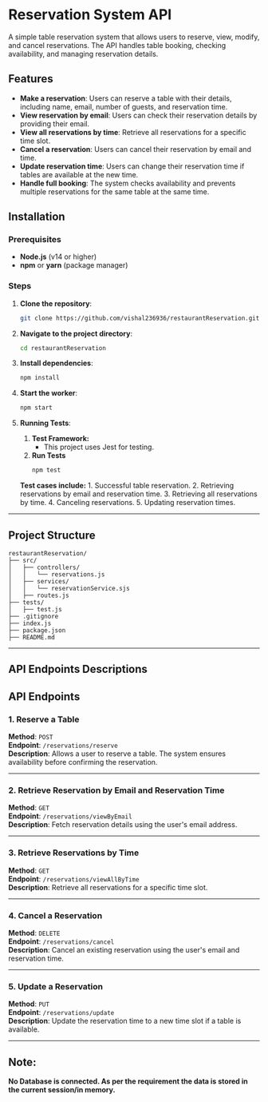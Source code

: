 # Reservation System API

A simple table reservation system that allows users to reserve, view, modify, and cancel reservations. The API handles table booking, checking availability, and managing reservation details.

## Features

- **Make a reservation**: Users can reserve a table with their details, including name, email, number of guests, and reservation time.
- **View reservation by email**: Users can check their reservation details by providing their email.
- **View all reservations by time**: Retrieve all reservations for a specific time slot.
- **Cancel a reservation**: Users can cancel their reservation by email and time.
- **Update reservation time**: Users can change their reservation time if tables are available at the new time.
- **Handle full booking**: The system checks availability and prevents multiple reservations for the same table at the same time.

## Installation

### Prerequisites

- **Node.js** (v14 or higher)
- **npm** or **yarn** (package manager)

### Steps

1. **Clone the repository**:

   ```bash
   git clone https://github.com/vishal236936/restaurantReservation.git
   ```
2. **Navigate to the project directory**:
   ```bash
   cd restaurantReservation
   ```
3. **Install dependencies**:
   ```bash
   npm install
   ```
4. **Start the worker**:
   ```bash
   npm start
   ```

7. **Running Tests**:
    1. **Test Framework:**
        - This project uses Jest for testing.
    2. **Run Tests**
       ```bash
       npm test
       ```
       
     **Test cases include:**
        1. Successful table reservation.
        2. Retrieving reservations by email and reservation time.
        3. Retrieving all reservations by time.
        4. Canceling reservations.
        5. Updating reservation times.
---


## Project Structure
```
restaurantReservation/
├── src/
│   ├── controllers/
│   │   └── reservations.js 
│   ├── services/
│   │   └── reservationService.sjs
│   ├── routes.js
├── tests/
│   ├── test.js
├── .gitignore
├── index.js
├── package.json
├── README.md

```

---

## API Endpoints Descriptions

## API Endpoints

### **1. Reserve a Table**
**Method**: `POST`  
**Endpoint**: `/reservations/reserve`  
**Description**: Allows a user to reserve a table. The system ensures availability before confirming the reservation.

---

### **2. Retrieve Reservation by Email and Reservation Time**
**Method**: `GET`  
**Endpoint**: `/reservations/viewByEmail`  
**Description**: Fetch reservation details using the user's email address.

---

### **3. Retrieve Reservations by Time**
**Method**: `GET`  
**Endpoint**: `/reservations/viewAllByTime`  
**Description**: Retrieve all reservations for a specific time slot.

---

### **4. Cancel a Reservation**
**Method**: `DELETE`  
**Endpoint**: `/reservations/cancel`  
**Description**: Cancel an existing reservation using the user's email and reservation time.

---

### **5. Update a Reservation**
**Method**: `PUT`  
**Endpoint**: `/reservations/update`  
**Description**: Update the reservation time to a new time slot if a table is available.

---
## Note: 
**No Database is connected. 
As per the requirement the data is stored in the current session/in memory.**
